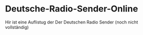 # Deutsche-Radio-Sender-Online
Hir ist eine Auflistug der Der Deutschen Radio Sender (noch nicht vollständig)
